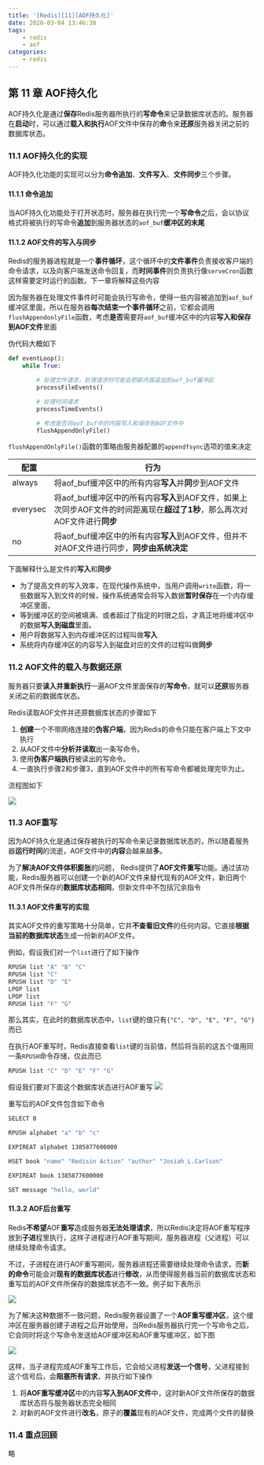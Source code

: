 ```yaml
---
title: '[Redis][11][AOF持久化]'
date: 2020-03-04 13:46:38
tags:
    - redis
    - aof
categories:
    - redis
---
```

## 第 11 章 AOF持久化

AOF持久化是通过**保存**Redis服务器所执行的**写命令**来记录数据库状态的。服务器在**启动**时，可以通过**载入和执行**AOF文件中保存的**命**令来**还原**服务器关闭之前的数据库状态。

### 11.1 AOF持久化的实现

AOF持久化功能的实现可以分为**命令追加**、**文件写入**、**文件同步**三个步骤。

#### 11.1.1 命令追加

当AOF持久化功能处于打开状态时，服务器在执行完一个**写命令**之后，会以协议格式将被执行的写命令**追加**到服务器状态的`aof_buf`**缓冲区的末尾**

#### 11.1.2 AOF文件的写入与同步

Redis的服务器进程就是一个**事件循环**，这个循环中的**文件事件**负责接收客户端的命令请求，以及向客户端发送命令回复，而**时间事件**则负责执行像`serveCron`函数这样需要定时运行的函数。下一章将解释这些内容

因为服务器在处理文件事件时可能会执行写命令，使得一些内容被追加到`aof_buf`缓冲区里面，所以在服务器**每次结束一个事件循环**之前，它都会调用`flushAppendonlyFile`函数，考虑**是否**需要将`aof_buf`缓冲区中的内容**写入和保存到AOF文件**里面

伪代码大概如下
````py
def eventLoop():
    while True:

        # 处理文件请求，处理请求时可能会把新内容追加到aof_buf缓冲区
        processFileEvents()

        # 处理时间请求
        processTimeEvents()

        # 考虑是否将aof_buf中的内容写入和保存到AOF文件中
        flushAppendOnlyFile()
````

`flushAppendOnlyFile()`函数的策略由服务器配置的`appendfsync`选项的值来决定

|配置|行为|
|--|--|
|always|将aof_buf缓冲区中的所有内容**写入**并**同**步到AOF文件|
|everysec|将aof_buf缓冲区中的所有内容**写入**到AOF文件，如果上次同步AOF文件的时间距离现在**超过了1秒**，那么再次对AOF文件进行**同步**|
|no|将aof_buf缓冲区中的所有内容**写入**到AOF文件，但并不对AOF文件进行同步，**同步由系统决定**|

下面解释什么是文件的**写入**和**同步**

- 为了提高文件的写入效率，在现代操作系统中，当用户调用`write`函数，将一些数据写入到文件的时候，操作系统通常会将写入数据**暂时保存**在一个内存缓冲区里面，
- 等到缓冲区的空间被填满、或者超过了指定的时限之后，才真正地将缓冲区中的数据**写入到磁盘**里面。
- 用户将数据写入到内存缓冲区的过程叫做**写入**
- 系统将内存缓冲区的内容写入到磁盘对应的文件的过程叫做**同步**

### 11.2 AOF文件的载入与数据还原

服务器只要**读入并重新执行**一遍AOF文件里面保存的**写命令**，就可以**还原**服务器关闭之前的数据库状态。

Redis读取AOF文件并还原数据库状态的步骤如下
1. **创建**一个不带网络连接的**伪客户端**，因为Redis的命令只能在客户端上下文中执行
2. 从AOF文件中**分析并读取**出一条写命令。
3. 使用**伪客户端执行**被读出的写命令。
4. 一直执行步骤2和步骤3，直到AOF文件中的所有写命令都被处理完毕为止。

流程图如下

![](Redis-11-AOF持久化\200303_1.png)

### 11.3 AOF重写

因为AOF持久化是通过保存被执行的写命令来记录数据库状态的，所以随着服务器**运行时间**的流逝，AOF文件中的**内容**会越来越**多**。

为了**解决AOF文件体积膨胀**的问题， Redis提供了**AOF文件重写**功能。通过该功能，Redis服务器可以创建一个新的AOF文件来替代现有的AOF文件，新旧两个AOF文件所保存的**数据库状态相同**，但新文件中不包括冗余指令

#### 11.3.1 AOF文件重写的实现

其实AOF文件的重写策略十分简单，它并**不查看旧文件**的任何内容。它直接**根据当前的数据库状态**生成一份新的AOF文件。

例如，假设我们对一个`list`进行了如下操作
````sh
RPUSH list "A" "B" "C"
RPUSH list "C"
RPUSH list "D" "E"
LPOP list
LPOP list
RPUSH list "F" "G"
````

那么其实，在此时的数据库状态中，`list`键的值只有`{"C", "D", "E", "F", "G"}`而已

在执行AOF重写时，Redis直接查看`list`键的当前值，然后将当前的这五个值用同一条`RPUSH`命令存储，仅此而已
````sh
RPUSH list "C" "D" "E" "F" "G"
````

假设我们要对下面这个数据库状态进行AOF重写
![](Redis-11-AOF持久化\200303_2.png)

重写后的AOF文件包含如下命令
````sh
SELECT 0

RPUSH alphabet "a" "b" "c"

EXPIREAT alphabet 1385877600000

HSET book "name" "Redisin Action" "author" "Josiah L.Carlson"

EXPIREAT book 1385877600000

SET message "hello, world"
````

#### 11.3.2 AOF后台重写

Redis**不希望**AOF**重写**造成服务器**无法处理请求**，所以Redis决定将AOF重写程序放到**子进**程里执行，这样子进程进行AOF重写期间，服务器进程（父进程）可以继续处理命令请求。

不过，子进程在进行AOF重写期间，服务器进程还需要继续处理命令请求，而**新的命令**可能会对**现有的数据库状态**进行**修改**，从而使得服务器当前的数据库状态和重写后的AOF文件所保存的数据库状态不一致。例子如下表所示

![](Redis-11-AOF持久化\200303_3.png)

为了解决这种数据不一致问题，Redis服务器设置了一个**AOF重写缓冲区**，这个缓冲区在服务器创建子进程之后开始使用，当Redis服务器执行完一个写命令之后，它会同时将这个写命令发送给AOF缓冲区和AOF重写缓冲区，如下图

![](Redis-11-AOF持久化\200303_4.png)

这样，当子进程完成AOF重写工作后，它会给父进程**发送一个信号**，父进程接到这个信号后，会**阻塞所有请求**，并执行如下操作
1. 将**AOF重写缓冲区**中的内容**写入到AOF文件**中，这时新AOF文件所保存的数据库状态将与服务器状态完全相同
2. 对新的AOF文件进行**改名**，原子的**覆盖**现有的AOF文件，完成两个文件的替换

### 11.4 重点回顾

略
